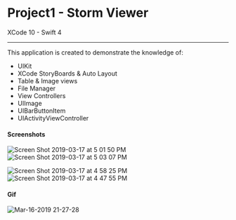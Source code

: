 # Project1 - Storm Viewer

XCode 10 - Swift 4

-----

This application is created to demonstrate the knowledge of:

- UIKit
- XCode StoryBoards & Auto Layout
- Table & Image views
- File Manager
- View Controllers
- UIImage
- UIBarButtonItem
- UIActivityViewController


#### Screenshots

![Screen Shot 2019-03-17 at 5 01 50 PM](https://user-images.githubusercontent.com/15698572/54497912-bd70d380-48d6-11e9-974b-465a58469d31.png)![Screen Shot 2019-03-17 at 5 03 07 PM](https://user-images.githubusercontent.com/15698572/54497906-b9dd4c80-48d6-11e9-9173-e55364113a0b.png)

![Screen Shot 2019-03-17 at 4 58 25 PM](https://user-images.githubusercontent.com/15698572/54497911-bd70d380-48d6-11e9-9de7-e188e56c84f4.png)![Screen Shot 2019-03-17 at 4 47 55 PM](https://user-images.githubusercontent.com/15698572/54497810-8a7a1000-48d5-11e9-9c3d-4c0458f52d64.png)

#### Gif

![Mar-16-2019 21-27-28](https://user-images.githubusercontent.com/15698572/54965673-f567be80-4f47-11e9-9c86-8e472b0cda28.gif)
